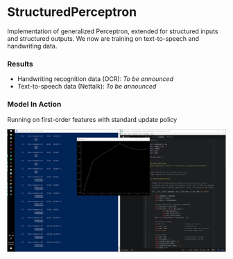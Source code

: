 # StructuredPerceptron
Implementation of generalized Perceptron, extended for structured inputs and structured outputs. We now are training on text-to-speech and handwriting data.

### Results
* Handwriting recognition data (OCR): *To be announced*
* Text-to-speech data (Nettalk): *To be announced*

### Model In Action
Running on first-order features with standard update policy

![](out/screenshots/standard_update/capture_one.PNG)

